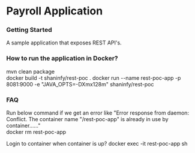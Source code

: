 # Payroll Application

### Getting Started

A sample application that exposes REST API's.

### How to run the application in Docker?
 mvn clean package  
 docker build  -t shaninfy/rest-poc .
 docker run --name rest-poc-app -p 8081:9000 -e "JAVA_OPTS=-DXmx128m" shaninfy/rest-poc 

### FAQ

Run below command if we get an error like "Error response from daemon: Conflict. The container name "/rest-poc-app" is already in use by container......"    
 docker rm rest-poc-app

Login to container when container is up?
 docker exec -it rest-poc-app sh

